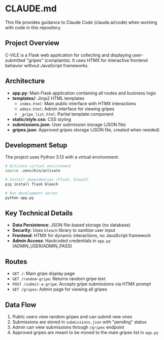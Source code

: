 # CLAUDE.md

This file provides guidance to Claude Code (claude.ai/code) when working with code in this repository.

## Project Overview

C-VILE is a Flask web application for collecting and displaying user-submitted "gripes" (complaints). It uses HTMX for interactive frontend behavior without JavaScript frameworks.

## Architecture

- **app.py**: Main Flask application containing all routes and business logic
- **templates/**: Jinja2 HTML templates
  - `index.html`: Main public interface with HTMX interactions
  - `admin.html`: Admin interface for viewing gripes
  - `_gripe_list.html`: Partial template component
- **static/style.css**: CSS styling
- **submissions.json**: User submission storage (JSON file)
- **gripes.json**: Approved gripes storage (JSON file, created when needed)

## Development Setup

The project uses Python 3.13 with a virtual environment:

```bash
# Activate virtual environment
source .venv/bin/activate

# Install dependencies (Flask, bleach)
pip install flask bleach

# Run development server
python app.py
```

## Key Technical Details

- **Data Persistence**: JSON file-based storage (no database)
- **Security**: Uses `bleach` library to sanitize user input
- **Frontend**: HTMX for dynamic interactions, no JavaScript framework
- **Admin Access**: Hardcoded credentials in `app.py` (ADMIN_USER/ADMIN_PASS)

## Routes

- `GET /`: Main gripe display page
- `GET /random-gripe`: Returns random gripe text
- `POST /submit-a-gripe`: Accepts gripe submissions via HTMX prompt
- `GET /gripes`: Admin page for viewing all gripes

## Data Flow

1. Public users view random gripes and can submit new ones
2. Submissions are stored in `submissions.json` with "pending" status
3. Admin can view submissions through `/gripes` endpoint
4. Approved gripes are meant to be moved to the main gripes list in `app.py`